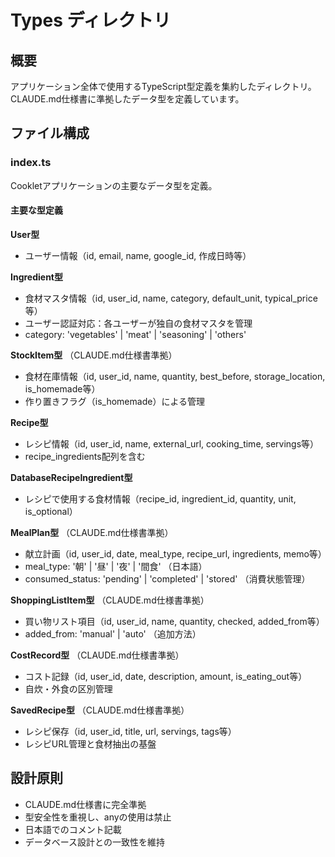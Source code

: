 # Types ディレクトリ

## 概要
アプリケーション全体で使用するTypeScript型定義を集約したディレクトリ。
CLAUDE.md仕様書に準拠したデータ型を定義しています。

## ファイル構成

### index.ts
Cookletアプリケーションの主要なデータ型を定義。

#### 主要な型定義

**User型**
- ユーザー情報（id, email, name, google_id, 作成日時等）

**Ingredient型**  
- 食材マスタ情報（id, user_id, name, category, default_unit, typical_price等）
- ユーザー認証対応：各ユーザーが独自の食材マスタを管理
- category: 'vegetables' | 'meat' | 'seasoning' | 'others'

**StockItem型** （CLAUDE.md仕様書準拠）
- 食材在庫情報（id, user_id, name, quantity, best_before, storage_location, is_homemade等）
- 作り置きフラグ（is_homemade）による管理

**Recipe型**
- レシピ情報（id, user_id, name, external_url, cooking_time, servings等）
- recipe_ingredients配列を含む

**DatabaseRecipeIngredient型**
- レシピで使用する食材情報（recipe_id, ingredient_id, quantity, unit, is_optional）

**MealPlan型** （CLAUDE.md仕様書準拠）
- 献立計画（id, user_id, date, meal_type, recipe_url, ingredients, memo等）
- meal_type: '朝' | '昼' | '夜' | '間食' （日本語）
- consumed_status: 'pending' | 'completed' | 'stored' （消費状態管理）

**ShoppingListItem型** （CLAUDE.md仕様書準拠）
- 買い物リスト項目（id, user_id, name, quantity, checked, added_from等）
- added_from: 'manual' | 'auto' （追加方法）

**CostRecord型** （CLAUDE.md仕様書準拠）
- コスト記録（id, user_id, date, description, amount, is_eating_out等）
- 自炊・外食の区別管理

**SavedRecipe型** （CLAUDE.md仕様書準拠）
- レシピ保存（id, user_id, title, url, servings, tags等）
- レシピURL管理と食材抽出の基盤

## 設計原則
- CLAUDE.md仕様書に完全準拠
- 型安全性を重視し、anyの使用は禁止
- 日本語でのコメント記載
- データベース設計との一致性を維持